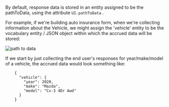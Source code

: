 

By default, response data is stored in an entity assigned to be the pathToData, using the attribute `UI.pathToData` .

For example, if we're building auto insurance form, when we're collecting information about the Vehicle, we might assign the 'vehicle' entity to be the vocabulary entity / JSON object within which the accrued data will be stored:

<img  src="https://cdn.jsdelivr.net/gh/corticon/corticon.js-samples@latest/docs/assets/pathtodata.PNG"
 title="path to data">

If we start by just collecting the end user's responses for year/make/model of a vehicle, the accrued data would look something like:

```
    {
      "vehicle": {
        "year": 2020,
        "make": "Mazda",
        "model": "Cx-3 4Dr Awd"
      }
    }
```

